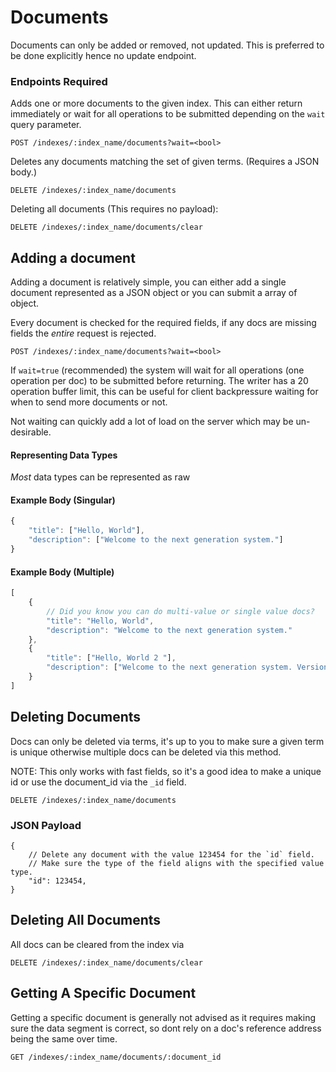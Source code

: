 # Documents

Documents can only be added or removed, not updated.
This is preferred to be done explicitly hence no update endpoint.

### Endpoints Required
Adds one or more documents to the given index.
This can either return immediately or wait for all operations 
to be submitted depending on the `wait` query parameter.
```
POST /indexes/:index_name/documents?wait=<bool>
```

Deletes any documents matching the set of given terms. (Requires a JSON body.)
```
DELETE /indexes/:index_name/documents
```

Deleting all documents (This requires no payload): 
```
DELETE /indexes/:index_name/documents/clear
```

## Adding a document
Adding a document is relatively simple, you can either add a single
document represented as a JSON object or you can submit a array of object.

Every document is checked for the required fields, if any docs are missing
fields the *entire* request is rejected.

```
POST /indexes/:index_name/documents?wait=<bool>
```

If `wait=true` (recommended) the system will wait for all operations (one operation per doc)
to be submitted before returning. The writer has a 20 operation buffer limit, this can be
useful for client backpressure waiting for when to send more documents or not.

Not waiting can quickly add a lot of load on the server which may be un-desirable.

#### Representing Data Types
*Most* data types can be represented as raw 

#### Example Body (Singular)
```js
{
    "title": ["Hello, World"],
    "description": ["Welcome to the next generation system."]
}
```

#### Example Body (Multiple)
```js
[
    {
        // Did you know you can do multi-value or single value docs?
        "title": "Hello, World",
        "description": "Welcome to the next generation system."
    },
    {
        "title": ["Hello, World 2 "],
        "description": ["Welcome to the next generation system. Version 2"]
    }
]
```


## Deleting Documents
Docs can only be deleted via terms, it's up to you to make sure a given term is
unique otherwise multiple docs can be deleted via this method.

NOTE: This only works with fast fields, so it's a good idea to make a unique
id or use the document_id via the `_id` field.

```
DELETE /indexes/:index_name/documents
```

### JSON Payload
```json5 
{
    // Delete any document with the value 123454 for the `id` field.
    // Make sure the type of the field aligns with the specified value type. 
    "id": 123454,
}
```

## Deleting All Documents
All docs can be cleared from the index via
```
DELETE /indexes/:index_name/documents/clear
```

## Getting A Specific Document
Getting a specific document is generally not advised as it requires making sure
the data segment is correct, so dont rely on a doc's reference address being the
same over time. 

```
GET /indexes/:index_name/documents/:document_id
```
